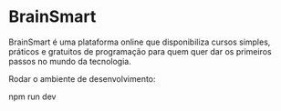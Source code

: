# BrainSmart
BrainSmart é uma plataforma online que disponibiliza cursos simples, práticos e gratuitos de programação para quem quer dar os primeiros passos no mundo da tecnologia.


Rodar o ambiente de desenvolvimento:

npm run dev
